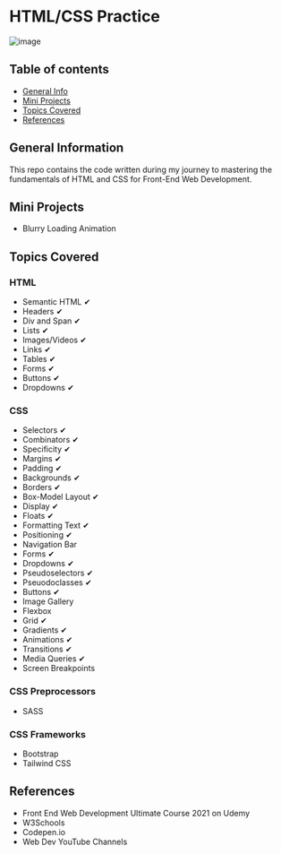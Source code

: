 # HTML/CSS Practice

![image](https://user-images.githubusercontent.com/55777067/127402911-367481db-9bf8-4e71-8f55-edf044947e29.png)

## Table of contents
* [General Info](#general-info)
* [Mini Projects](#mini-projects)
* [Topics Covered](#topics-covered)
* [References](#references)


## General Information
This repo contains the code written during my journey to mastering the fundamentals of HTML and CSS for Front-End Web Development. 


## Mini Projects
- Blurry Loading Animation

## Topics Covered

### HTML
- Semantic HTML ✔
- Headers ✔
- Div and Span ✔
- Lists ✔
- Images/Videos ✔
- Links ✔
- Tables ✔
- Forms ✔
- Buttons ✔
- Dropdowns ✔

### CSS
- Selectors ✔
- Combinators ✔
- Specificity ✔
- Margins ✔
- Padding ✔
- Backgrounds ✔
- Borders ✔
- Box-Model Layout ✔
- Display ✔
- Floats ✔
- Formatting Text ✔
- Positioning ✔
- Navigation Bar
- Forms ✔
- Dropdowns ✔
- Pseudoselectors ✔
- Pseuodoclasses ✔
- Buttons ✔
- Image Gallery
- Flexbox
- Grid ✔
- Gradients ✔
- Animations ✔
- Transitions ✔
- Media Queries ✔
- Screen Breakpoints

### CSS Preprocessors
- SASS

### CSS Frameworks
- Bootstrap
- Tailwind CSS

## References

- Front End Web Development Ultimate Course 2021 on Udemy 
- W3Schools
- Codepen.io
- Web Dev YouTube Channels
